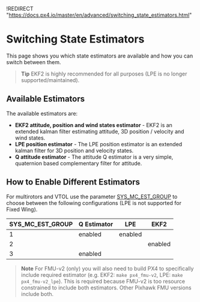 !REDIRECT "https://docs.px4.io/master/en/advanced/switching_state_estimators.html"

# Switching State Estimators

This page shows you which state estimators are available and how you can switch between them.

> **Tip** EKF2 is highly recommended for all purposes (LPE is no longer supported/maintained). 

## Available Estimators

The available estimators are:
- **EKF2 attitude, position and wind states estimator** - EKF2 is an extended kalman filter estimating attitude, 3D position / velocity and wind states.
- **LPE position estimator** - The LPE position estimator is an extended kalman filter for 3D position and velocity states.
- **Q attitude estimator** - The attitude Q estimator is a very simple, quaternion based complementary filter for attitude.


## How to Enable Different Estimators

For multirotors and VTOL use the parameter [SYS_MC_EST_GROUP](../advanced/parameter_reference.md#SYS_MC_EST_GROUP) to choose between the following configurations (LPE is not supported for Fixed Wing).

SYS_MC_EST_GROUP | Q Estimator| LPE | EKF2
--- | --- | --- | ---
1 | enabled | enabled |
2 | | | enabled
3 | enabled | |

> **Note** For FMU-v2 (only) you will also need to build PX4 to specifically include required estimator (e.g. EKF2: `make px4_fmu-v2`, LPE: `make px4_fmu-v2_lpe`). 
  This is required because FMU-v2 is too resource constrained to include both estimators. 
  Other Pixhawk FMU versions include both.
